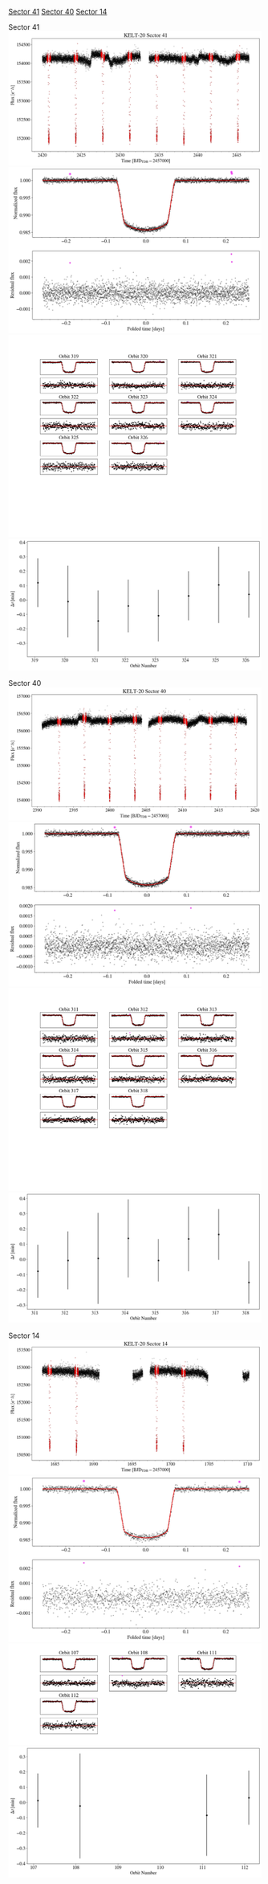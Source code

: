 [Sector 41](#sector41)
[Sector 40](#sector40)
[Sector 14](#sector14)

<a name = "sector41"></a>
Sector 41
![alt text](/tt/KELT-20_Sector_41/KELT-20_Sector_41_a_TimeSeries.png)
![alt text](/tt/KELT-20_Sector_41/KELT-20_Sector_41_b_FoldedLightCurve.png)
![alt text](/tt/KELT-20_Sector_41/KELT-20_Sector_41_b_IndividualTransitsWithFit.png)
![alt text](/tt/KELT-20_Sector_41/KELT-20_Sector_41_c_TimingResiduals.png)

<a name = "sector40"></a>
Sector 40
![alt text](/tt/KELT-20_Sector_40/KELT-20_Sector_40_a_TimeSeries.png)
![alt text](/tt/KELT-20_Sector_40/KELT-20_Sector_40_b_FoldedLightCurve.png)
![alt text](/tt/KELT-20_Sector_40/KELT-20_Sector_40_b_IndividualTransitsWithFit.png)
![alt text](/tt/KELT-20_Sector_40/KELT-20_Sector_40_c_TimingResiduals.png)

<a name = "sector14"></a>
Sector 14
![alt text](/tt/KELT-20_Sector_14/KELT-20_Sector_14_a_TimeSeries.png)
![alt text](/tt/KELT-20_Sector_14/KELT-20_Sector_14_b_FoldedLightCurve.png)
![alt text](/tt/KELT-20_Sector_14/KELT-20_Sector_14_b_IndividualTransitsWithFit.png)
![alt text](/tt/KELT-20_Sector_14/KELT-20_Sector_14_c_TimingResiduals.png)

